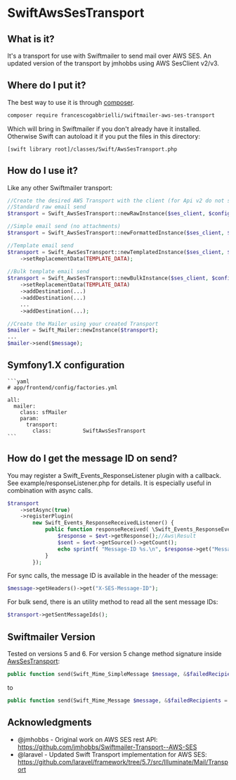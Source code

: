 # SwiftAwsSesTransport

## What is it?
It's a transport for use with Swiftmailer to send mail over AWS SES.
An updated version of the transport by jmhobbs using AWS SesClient v2/v3.

## Where do I put it?
The best way to use it is through [composer](https://getcomposer.org/).
```bash
composer require francescogabbrielli/swiftmailer-aws-ses-transport
```
Which will bring in Swiftmailer if you don't already have it installed.
Otherwise Swift can autoload it if you put the files in this directory:

    [swift library root]/classes/Swift/AwsSesTransport.php

## How do I use it?

Like any other Swiftmailer transport:
```php
//Create the desired AWS Transport with the client (for Api v2 do not specify $config_set)
//Standard raw email send
$transport = Swift_AwsSesTransport::newRawInstance($ses_client, $config_set);

//Simple email send (no attachments)
$transport = Swift_AwsSesTransport::newFormattedInstance($ses_client, $config_set);

//Template email send
$transport = Swift_AwsSesTransport::newTemplatedInstance($ses_client, $config_set, $template);
    ->setReplacementData(TEMPLATE_DATA);
    
//Bulk template email send 
$transport = Swift_AwsSesTransport::newBulkInstance($ses_client, $config_set, $template)
    ->setReplacementData(TEMPLATE_DATA)
    ->addDestination(...)
    ->addDestination(...)
    ...
    ->addDestination(...);

//Create the Mailer using your created Transport
$mailer = Swift_Mailer::newInstance($transport);
...
$mailer->send($message);
```

## Symfony1.X configuration

    ```yaml
    # app/frontend/config/factories.yml

    all:
      mailer:
        class: sfMailer
        param:
          transport:
            class:          SwiftAwsSesTransport
    ```

## How do I get the message ID on send?

You may register a Swift_Events_ResponseListener plugin with a callback.  
See example/responseListener.php for details. 
It is especially useful in combination with async calls.
```php
$transport
    ->setAsync(true)
    ->registerPlugin(
        new Swift_Events_ResponseReceivedListener() {
            public function responseReceived( \Swift_Events_ResponseEvent $evt ) {
                $response = $evt->getResponse();//Aws\Result
                $sent = $evt->getSource()->getCount();
                echo sprintf( "Message-ID %s.\n", $response->get("MessageId"));
            }
        });
```

For sync calls, the message ID is available in the header of the message:
```php
$message->getHeaders()->get("X-SES-Message-ID");
```

For bulk send, there is an utility method to read all the sent message IDs:
```php
$transport->getSentMessageIds();
```

## Swiftmailer Version

Tested on versions 5 and 6. For version 5 change method signature inside [AwsSesTransport](classes/Swift/AwsSesTransport.php):
```php
public function send(Swift_Mime_SimpleMessage $message, &$failedRecipients = null) 
```
to
```php
public function send(Swift_Mime_Message $message, &$failedRecipients = null) 
```

## Acknowledgments
* @jmhobbs - Original work on AWS SES rest API: https://github.com/jmhobbs/Swiftmailer-Transport--AWS-SES
* @laravel - Updated Swift Transport implementation for AWS SES: https://github.com/laravel/framework/tree/5.7/src/Illuminate/Mail/Transport
